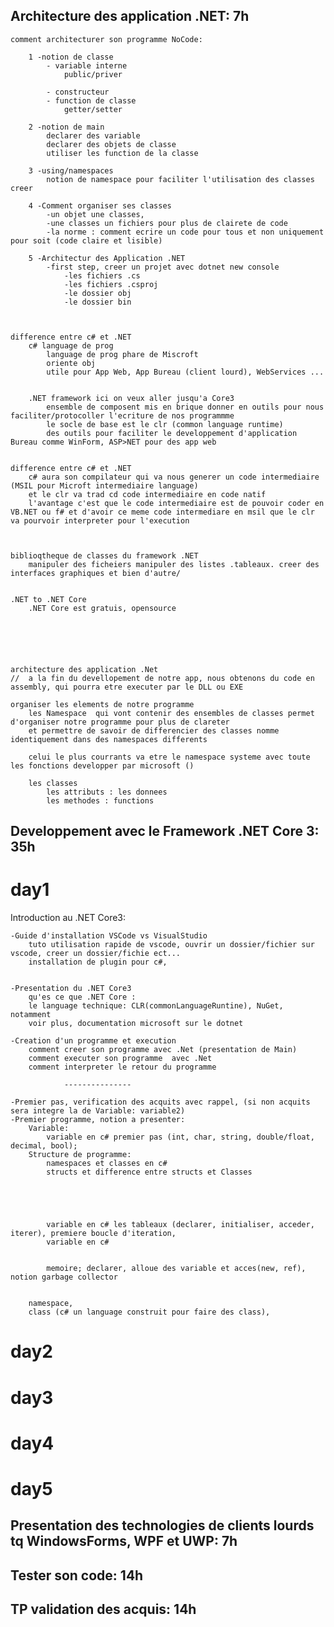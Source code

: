 ## Architecture des application .NET: 7h


	comment architecturer son programme NoCode: 

		1 -notion de classe
			- variable interne
				public/priver
			
			- constructeur
			- function de classe
				getter/setter

		2 -notion de main
			declarer des variable
			declarer des objets de classe
			utiliser les function de la classe
		
		3 -using/namespaces
			notion de namespace pour faciliter l'utilisation des classes creer

		4 -Comment organiser ses classes
			-un objet une classes,
			-une classes un fichiers pour plus de clairete de code
			-la norme : comment ecrire un code pour tous et non uniquement pour soit (code claire et lisible)
		
		5 -Architectur des Application .NET
			-first step, creer un projet avec dotnet new console
				-les fichiers .cs
				-les fichiers .csproj
				-le dossier obj
				-le dossier bin



	difference entre c# et .NET
		c# language de prog
			language de prog phare de Miscroft 
			oriente obj
			utile pour App Web, App Bureau (client lourd), WebServices ...


		.NET framework ici on veux aller jusqu'a Core3 
			ensemble de composent mis en brique donner en outils pour nous faciliter/protocoller l'ecriture de nos programmme
			le socle de base est le clr (common language runtime)
			des outils pour faciliter le developpement d'application Bureau comme WinForm, ASP>NET pour des app web


	difference entre c# et .NET
		c# aura son compilateur qui va nous generer un code intermediaire (MSIL pour Microft intermediaire language)
		et le clr va trad cd code intermediaire en code natif
		l'avantage c'est que le code intermediaire est de pouvoir coder en VB.NET ou f# et d'avoir ce meme code intermediare en msil que le clr va pourvoir interpreter pour l'execution



	biblioqtheque de classes du framework .NET
		manipuler des ficheiers manipuler des listes .tableaux. creer des interfaces graphiques et bien d'autre/


	.NET to .NET Core
		.NET Core est gratuis, opensource 






	architecture des application .Net
	//	a la fin du devellopement de notre app, nous obtenons du code en assembly, qui pourra etre executer par le DLL ou EXE

	organiser les elements de notre programme 
		les Namespace  qui vont contenir des ensembles de classes permet d'organiser notre programme pour plus de clareter
		et permettre de savoir de differencier des classes nomme identiquement dans des namespaces differents
		
		celui le plus courrants va etre le namespace systeme avec toute les fonctions developper par microsoft ()

		les classes 
			les attributs : les donnees
			les methodes : functions




		

## Developpement avec le Framework .NET Core 3: 35h

# day1

Introduction au .NET Core3:

	-Guide d'installation VSCode vs VisualStudio
		tuto utilisation rapide de vscode, ouvrir un dossier/fichier sur vscode, creer un dossier/fichie ect... 
		installation de plugin pour c#,


	-Presentation du .NET Core3
		qu'es ce que .NET Core :
		le language technique: CLR(commonLanguageRuntine), NuGet, notamment
		voir plus, documentation microsoft sur le dotnet

	-Creation d'un programme et execution
		comment creer son programme avec .Net (presentation de Main)
		comment executer son programme  avec .Net
		comment interpreter le retour du programme

				---------------

	-Premier pas, verification des acquits avec rappel, (si non acquits sera integre la de Variable: variable2)
	-Premier programme, notion a presenter: 
		Variable:
			variable en c# premier pas (int, char, string, double/float, decimal, bool);
		Structure de programme:
			namespaces et classes en c#
			structs et difference entre structs et Classes





			variable en c# les tableaux (declarer, initialiser, acceder, iterer), premiere boucle d'iteration, 
			variable en c# 

			
			memoire; declarer, alloue des variable et acces(new, ref), notion garbage collector 


		namespace,
		class (c# un language construit pour faire des class),





# day2

# day3

# day4

# day5


## Presentation des technologies de clients lourds tq WindowsForms, WPF et UWP: 7h

## Tester son code: 14h


## TP validation des acquis: 14h